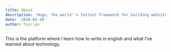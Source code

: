 ```yaml
---
title: About
description: 'Hugo, the world''s fastest framework for building websites'
date: '2010-02-28'
author: Fajrian
---
```


This is the platform where I learn how to write in english and what I’ve learned about technology.
